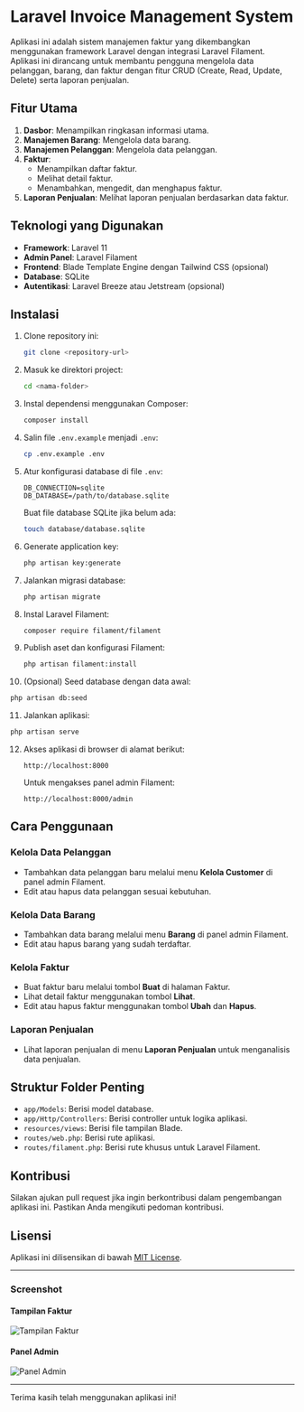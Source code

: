 # Laravel Invoice Management System

Aplikasi ini adalah sistem manajemen faktur yang dikembangkan menggunakan framework Laravel dengan integrasi Laravel Filament. Aplikasi ini dirancang untuk membantu pengguna mengelola data pelanggan, barang, dan faktur dengan fitur CRUD (Create, Read, Update, Delete) serta laporan penjualan.

## Fitur Utama

1. **Dasbor**: Menampilkan ringkasan informasi utama.
2. **Manajemen Barang**: Mengelola data barang.
3. **Manajemen Pelanggan**: Mengelola data pelanggan.
4. **Faktur**:
    - Menampilkan daftar faktur.
    - Melihat detail faktur.
    - Menambahkan, mengedit, dan menghapus faktur.
5. **Laporan Penjualan**: Melihat laporan penjualan berdasarkan data faktur.

## Teknologi yang Digunakan

-   **Framework**: Laravel 11
-   **Admin Panel**: Laravel Filament
-   **Frontend**: Blade Template Engine dengan Tailwind CSS (opsional)
-   **Database**: SQLite
-   **Autentikasi**: Laravel Breeze atau Jetstream (opsional)

## Instalasi

1. Clone repository ini:

    ```bash
    git clone <repository-url>
    ```

2. Masuk ke direktori project:

    ```bash
    cd <nama-folder>
    ```

3. Instal dependensi menggunakan Composer:

    ```bash
    composer install
    ```

4. Salin file `.env.example` menjadi `.env`:

    ```bash
    cp .env.example .env
    ```

5. Atur konfigurasi database di file `.env`:

    ```env
    DB_CONNECTION=sqlite
    DB_DATABASE=/path/to/database.sqlite
    ```

    Buat file database SQLite jika belum ada:

    ```bash
    touch database/database.sqlite
    ```

6. Generate application key:

    ```bash
    php artisan key:generate
    ```

7. Jalankan migrasi database:

    ```bash
    php artisan migrate
    ```

8. Instal Laravel Filament:

    ```bash
    composer require filament/filament
    ```

9. Publish aset dan konfigurasi Filament:

    ```bash
    php artisan filament:install
    ```

10. (Opsional) Seed database dengan data awal:

```bash
php artisan db:seed
```

11. Jalankan aplikasi:

```bash
php artisan serve
```

12. Akses aplikasi di browser di alamat berikut:
    ```
    http://localhost:8000
    ```
    Untuk mengakses panel admin Filament:
    ```
    http://localhost:8000/admin
    ```

## Cara Penggunaan

### Kelola Data Pelanggan

-   Tambahkan data pelanggan baru melalui menu **Kelola Customer** di panel admin Filament.
-   Edit atau hapus data pelanggan sesuai kebutuhan.

### Kelola Data Barang

-   Tambahkan data barang melalui menu **Barang** di panel admin Filament.
-   Edit atau hapus barang yang sudah terdaftar.

### Kelola Faktur

-   Buat faktur baru melalui tombol **Buat** di halaman Faktur.
-   Lihat detail faktur menggunakan tombol **Lihat**.
-   Edit atau hapus faktur menggunakan tombol **Ubah** dan **Hapus**.

### Laporan Penjualan

-   Lihat laporan penjualan di menu **Laporan Penjualan** untuk menganalisis data penjualan.

## Struktur Folder Penting

-   `app/Models`: Berisi model database.
-   `app/Http/Controllers`: Berisi controller untuk logika aplikasi.
-   `resources/views`: Berisi file tampilan Blade.
-   `routes/web.php`: Berisi rute aplikasi.
-   `routes/filament.php`: Berisi rute khusus untuk Laravel Filament.

## Kontribusi

Silakan ajukan pull request jika ingin berkontribusi dalam pengembangan aplikasi ini. Pastikan Anda mengikuti pedoman kontribusi.

## Lisensi

Aplikasi ini dilisensikan di bawah [MIT License](LICENSE).

---

### Screenshot

#### Tampilan Faktur

![Tampilan Faktur](screenshots/faktur.png)

#### Panel Admin

![Panel Admin](screenshots/admin.png)

---

Terima kasih telah menggunakan aplikasi ini!
